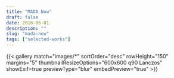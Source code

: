 ```yaml
---
title: "MADA Now"
draft: false
date: 2016-06-01
description: ""
slug: "mada-now"
tags: ["selected-works"]
---
```


{{< gallery match="images/*" sortOrder="desc" rowHeight="150" margins="5" thumbnailResizeOptions="600x600 q90 Lanczos" showExif=true previewType="blur" embedPreview="true" >}}